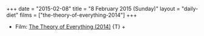 +++
date = "2015-02-08"
title = "8 February 2015 (Sunday)"
layout = "daily-diet"
films = ["the-theory-of-everything-2014"]
+++


* Film: [The Theory of Everything (2014)](/films/the-theory-of-everything-2014) {T} +